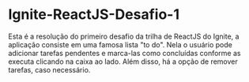 # Ignite-ReactJS-Desafio-1
Esta é a resolução do primeiro desafio da trilha de ReactJS do Ignite, a aplicação consiste em uma famosa lista "to do". Nela o usuário pode adicionar tarefas pendentes e marca-las como concluídas conforme as executa clicando na caixa ao lado. Além disso, há a opção de remover tarefas, caso necessário.
